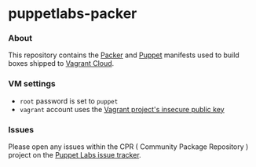 # puppetlabs-packer

### About

This repository contains the [Packer](http://packer.io) and [Puppet](http://puppetlabs.com) manifests used to build boxes shipped to [Vagrant Cloud](http://vagrantcloud.com/puppetlabs).

### VM settings

* `root` password is set to `puppet`
* `vagrant` account uses the [Vagrant project's insecure public key](https://github.com/mitchellh/vagrant/tree/master/keys)

### Issues

Please open any issues within the CPR ( Community Package Repository ) project on the [Puppet Labs issue tracker](https://tickets.puppetlabs.com/browse/CPR).
